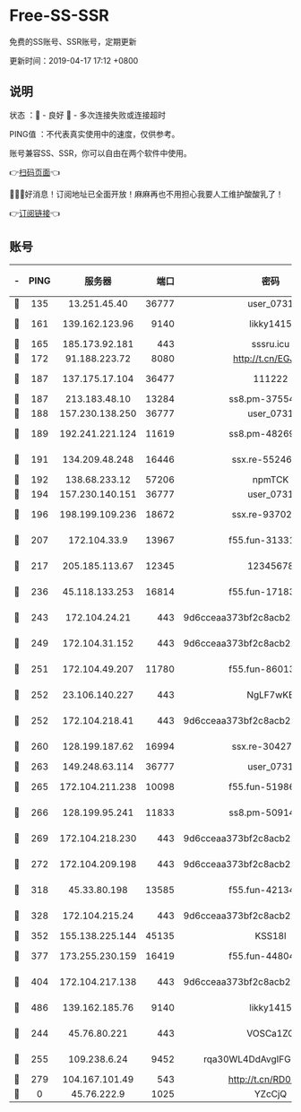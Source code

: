 # Free-SS-SSR

免费的SS账号、SSR账号，定期更新

更新时间：2019-04-17 17:12 +0800

## 说明

状态     ：🙂 - 良好 🙁 - 多次连接失败或连接超时

PING值   ：不代表真实使用中的速度，仅供参考。

账号兼容SS、SSR，你可以自由在两个软件中使用。

👉[扫码页面](https://liesauer.github.io/Free-SS-SSR/)👈

🎉🎉🎉好消息！订阅地址已全面开放！麻麻再也不用担心我要人工维护酸酸乳了！

👉[订阅链接](https://www.liesauer.net/yogurt/subscribe?ACCESS_TOKEN=DAYxR3mMaZAsaqUb)👈

## 账号

|-|PING|服务器|端口|密码|加密方式|区域|
|:----:|:----:|:-----:|-----:|:----:|:----:|:----:|
|🙂|135|13.251.45.40|36777|user_0731|chacha20|SG|
|🙂|161|139.162.123.96|9140|likky1415|aes-256-cfb|JP|
|🙂|165|185.173.92.181|443|sssru.icu|rc4-md5|RU|
|🙂|172|91.188.223.72|8080|http://t.cn/EGJIyrl|rc4-md5|RU|
|🙂|187|137.175.17.104|36477|111222|aes-256-cfb|US|
|🙂|187|213.183.48.10|13284|ss8.pm-37554897|rc4-md5|RU|
|🙂|188|157.230.138.250|36777|user_0731|chacha20|US|
|🙂|189|192.241.221.124|11619|ss8.pm-48269884|aes-256-cfb|US|
|🙂|191|134.209.48.248|16446|ssx.re-55246161|aes-256-cfb|US|
|🙂|192|138.68.233.12|57206|npmTCK|rc4-md5|US|
|🙂|194|157.230.140.151|36777|user_0731|chacha20|US|
|🙂|196|198.199.109.236|18672|ssx.re-93702065|aes-256-cfb|US|
|🙂|207|172.104.33.9|13967|f55.fun-31331451|aes-256-cfb|SG|
|🙂|217|205.185.113.67|12345|12345678|aes-256-cfb|US|
|🙂|236|45.118.133.253|16814|f55.fun-17183295|aes-256-cfb|SG|
|🙂|243|172.104.24.21|443|9d6cceaa373bf2c8acb22e60b6a58be6|aes-256-cfb|US|
|🙂|249|172.104.31.152|443|9d6cceaa373bf2c8acb22e60b6a58be6|aes-256-cfb|US|
|🙂|251|172.104.49.207|11780|f55.fun-86013900|aes-256-cfb|SG|
|🙂|252|23.106.140.227|443|NgLF7wKB|aes-256-cfb|US|
|🙂|252|172.104.218.41|443|9d6cceaa373bf2c8acb22e60b6a58be6|aes-256-cfb|US|
|🙂|260|128.199.187.62|16994|ssx.re-30427652|aes-256-cfb|SG|
|🙂|263|149.248.63.114|36777|user_0731|chacha20|CA|
|🙂|265|172.104.211.238|10098|f55.fun-51986109|aes-256-cfb|US|
|🙂|266|128.199.95.241|11833|ss8.pm-50914023|aes-256-cfb|SG|
|🙂|269|172.104.218.230|443|9d6cceaa373bf2c8acb22e60b6a58be6|aes-256-cfb|US|
|🙂|272|172.104.209.198|443|9d6cceaa373bf2c8acb22e60b6a58be6|aes-256-cfb|US|
|🙂|318|45.33.80.198|13585|f55.fun-42134475|aes-256-cfb|US|
|🙂|328|172.104.215.24|443|9d6cceaa373bf2c8acb22e60b6a58be6|aes-256-cfb|US|
|🙂|352|155.138.225.144|45135|KSS18l|rc4-md5|US|
|🙂|377|173.255.230.159|16419|f55.fun-44804567|aes-256-cfb|US|
|🙂|404|172.104.217.138|443|9d6cceaa373bf2c8acb22e60b6a58be6|aes-256-cfb|US|
|🙂|486|139.162.185.76|9140|likky1415|aes-256-cfb|DE|
|🙂|244|45.76.80.221|443|VOSCa1ZG|aes-256-cfb|DE|
|🙂|255|109.238.6.24|9452|rqa30WL4DdAvgIFG6Fs3znzTa|aes-256-cfb|FR|
|🙂|279|104.167.101.49|543|http://t.cn/RD0D7sx|rc4-md5|CA|
|🙁|0|45.76.222.9|1025|YZcCjQ|rc4-md5|JP|
